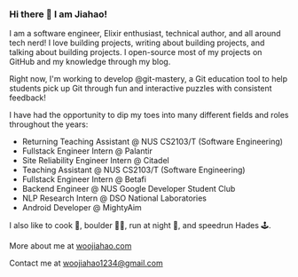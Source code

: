 ### Hi there 👋 I am Jiahao!

I am a software engineer, Elixir enthusiast, technical author, and all around tech nerd! I love building projects, writing about building projects, and talking about building projects. I open-source most of my projects on GitHub and my knowledge through my blog.

Right now, I'm working to develop @git-mastery, a Git education tool to help students pick up Git through fun and interactive puzzles with consistent feedback!

I have had the opportunity to dip my toes into many different fields and roles throughout the years:

- Returning Teaching Assistant @ NUS CS2103/T (Software Engineering)
- Fullstack Engineer Intern @ Palantir
- Site Reliability Engineer Intern @ Citadel
- Teaching Assistant @ NUS CS2103/T (Software Engineering)
- Fullstack Engineer Intern @ Betafi
- Backend Engineer @ NUS Google Developer Student Club 
- NLP Research Intern @ DSO National Laboratories
- Android Developer @ MightyAim

I also like to cook 🍳, boulder 🧗‍♂️, run at night 🌃, and speedrun Hades 🕹️. 

More about me at [woojiahao.com](https://woojiahao.com)

Contact me at <woojiahao1234@gmail.com>
